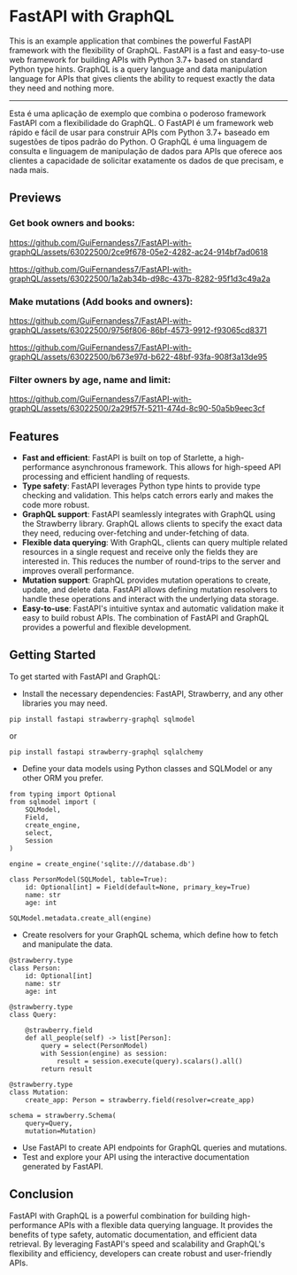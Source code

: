 # FastAPI with GraphQL

This is an example application that combines the powerful FastAPI framework with the flexibility of GraphQL. FastAPI is a fast and easy-to-use web framework for building APIs with Python 3.7+ based on standard Python type hints. GraphQL is a query language and data manipulation language for APIs that gives clients the ability to request exactly the data they need and nothing more.

<hr>

Esta é uma aplicação de exemplo que combina o poderoso framework FastAPI com a flexibilidade do GraphQL. O FastAPI é um framework web rápido e 
fácil de usar para construir APIs com Python 3.7+ baseado em sugestões de tipos padrão do Python. O GraphQL é uma linguagem de consulta e 
linguagem de manipulação de dados para APIs que oferece aos clientes a capacidade de solicitar exatamente os dados de que precisam, e nada mais.

## Previews

### Get book owners and books:

https://github.com/GuiFernandess7/FastAPI-with-graphQL/assets/63022500/2ce9f678-05e2-4282-ac24-914bf7ad0618

https://github.com/GuiFernandess7/FastAPI-with-graphQL/assets/63022500/1a2ab34b-d98c-437b-8282-95f1d3c49a2a

### Make mutations (Add books and owners):

https://github.com/GuiFernandess7/FastAPI-with-graphQL/assets/63022500/9756f806-86bf-4573-9912-f93065cd8371

https://github.com/GuiFernandess7/FastAPI-with-graphQL/assets/63022500/b673e97d-b622-48bf-93fa-908f3a13de95

### Filter owners by age, name and limit:

https://github.com/GuiFernandess7/FastAPI-with-graphQL/assets/63022500/2a29f57f-5211-474d-8c90-50a5b9eec3cf

## Features
* **Fast and efficient**: FastAPI is built on top of Starlette, a high-performance asynchronous framework. This allows for high-speed API processing and efficient handling of requests.
* **Type safety**: FastAPI leverages Python type hints to provide type checking and validation. This helps catch errors early and makes the code more robust.
* **GraphQL support**: FastAPI seamlessly integrates with GraphQL using the Strawberry library. GraphQL allows clients to specify the exact data they need, reducing over-fetching and under-fetching of data.
* **Flexible data querying**: With GraphQL, clients can query multiple related resources in a single request and receive only the fields they are interested in. This reduces the number of round-trips to the server and improves overall performance.
* **Mutation support**: GraphQL provides mutation operations to create, update, and delete data. FastAPI allows defining mutation resolvers to handle these operations and interact with the underlying data storage.
* **Easy-to-use**: FastAPI's intuitive syntax and automatic validation make it easy to build robust APIs. The combination of FastAPI and GraphQL provides a powerful and flexible development.

## Getting Started
To get started with FastAPI and GraphQL:
* Install the necessary dependencies: FastAPI, Strawberry, and any other libraries you may need.
```
pip install fastapi strawberry-graphql sqlmodel
```
or 
```
pip install fastapi strawberry-graphql sqlalchemy
```

* Define your data models using Python classes and SQLModel or any other ORM you prefer.
```
from typing import Optional
from sqlmodel import (
    SQLModel, 
    Field, 
    create_engine,
    select,
    Session
)

engine = create_engine('sqlite:///database.db')

class PersonModel(SQLModel, table=True):
    id: Optional[int] = Field(default=None, primary_key=True)
    name: str
    age: int

SQLModel.metadata.create_all(engine)
```
* Create resolvers for your GraphQL schema, which define how to fetch and manipulate the data.
```
@strawberry.type
class Person:
    id: Optional[int]
    name: str
    age: int

@strawberry.type
class Query:

    @strawberry.field
    def all_people(self) -> list[Person]:
        query = select(PersonModel)
        with Session(engine) as session:
            result = session.execute(query).scalars().all()
        return result
    
@strawberry.type
class Mutation:
    create_app: Person = strawberry.field(resolver=create_app)

schema = strawberry.Schema(
    query=Query, 
    mutation=Mutation)
```
* Use FastAPI to create API endpoints for GraphQL queries and mutations.
* Test and explore your API using the interactive documentation generated by FastAPI.

## Conclusion
FastAPI with GraphQL is a powerful combination for building high-performance APIs with a flexible data querying language. It provides the benefits of type safety, automatic documentation, and efficient data retrieval. By leveraging FastAPI's speed and scalability and GraphQL's flexibility and efficiency, developers can create robust and user-friendly APIs.
